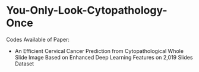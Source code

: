 # You-Only-Look-Cytopathology-Once
Codes Available of Paper:
- An Efficient Cervical Cancer Prediction from Cytopathological Whole Slide Image Based on Enhanced Deep Learning Features on 2,019 Slides Dataset
